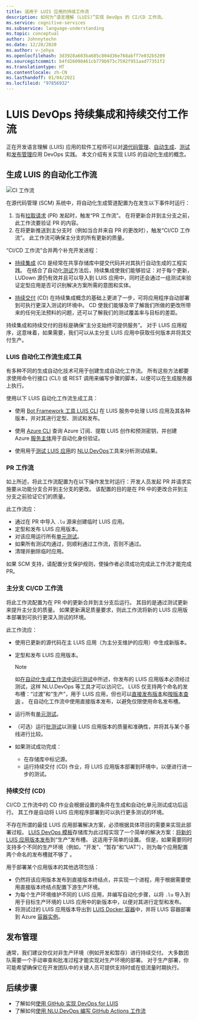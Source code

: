 ```yaml
---
title: 适用于 LUIS 应用的持续工作流
description: 如何为“语言理解 (LUIS)”实现 DevOps 的 CI/CD 工作流。
ms.service: cognitive-services
ms.subservice: language-understanding
ms.topic: conceptual
author: Johnnytechn
ms.date: 12/28/2020
ms.author: v-johya
ms.openlocfilehash: 3d3928a603ba685c804d36e768abff7e032b5209
ms.sourcegitcommit: b4fd26098461cb779b973c7592f951aad77351f2
ms.translationtype: HT
ms.contentlocale: zh-CN
ms.lasthandoff: 01/04/2021
ms.locfileid: "97856932"
---
```

# <a name="continuous-integration-and-continuous-delivery-workflows-for-luis-devops"></a>LUIS DevOps 持续集成和持续交付工作流

正在开发语言理解 (LUIS) 应用的软件工程师可以对[源代码管理](luis-concept-devops-sourcecontrol.md)、[自动生成](luis-concept-devops-automation.md)、[测试](luis-concept-devops-testing.md)和[发布管理](luis-concept-devops-automation.md#release-management)应用 DevOps 实践。 本文介绍有关实现 LUIS 的自动化生成的概念。

## <a name="build-automation-workflows-for-luis"></a>生成 LUIS 的自动化工作流

![CI 工作流](./media/luis-concept-devops-automation/luis-automation.png)

在源代码管理 (SCM) 系统中，将自动化生成管道配置为在发生以下事件时运行：

1. 当有[拉取请求](https://help.github.com/github/collaborating-with-issues-and-pull-requests/about-pull-requests) (PR) 发起时，触发“PR 工作流”。 在将更新合并到主分支之前，此工作流要验证 PR 的内容。
1. 在将更新推送到主分支时（例如当合并来自 PR 的更改时），触发“CI/CD 工作流”。 此工作流可确保主分支的所有更新的质量。

“CI/CD 工作流”合并两个补充开发进程：

* [持续集成](https://docs.microsoft.com/azure/devops/learn/what-is-continuous-integration) (CI) 是经常在共享存储库中提交代码并对其执行自动生成的工程实践。 在结合了自动化[测试](luis-concept-devops-testing.md)方法后，持续集成使我们能够验证：对于每个更新，LUDown 源仍有效并且可以导入到 LUIS 应用中，同时还会通过一组测试来验证定型应用是否可识别解决方案所需的意图和实体。

* [持续交付](https://docs.microsoft.com/azure/devops/learn/what-is-continuous-delivery) (CD) 在持续集成概念的基础上更进了一步，可将应用程序自动部署到可执行更深入测试的环境中。 CD 使我们能够及早了解我们所做的更改所带来的任何无法预料的问题，还可以了解我们的测试覆盖率与目标的差距。

持续集成和持续交付的目标是确保“主分支始终可提供服务”。 对于 LUIS 应用程序，这意味着，如果需要，我们可以从主分支 LUIS 应用中获取任何版本并将其交付生产。

### <a name="tools-for-building-automation-workflows-for-luis"></a>LUIS 自动化工作流生成工具

有多种不同的生成自动化技术可用于创建生成自动化工作流。 所有这些方法都要求使用命令行接口 (CLI) 或 REST 调用来编写步骤的脚本，以便可以在生成服务器上执行。

使用以下 LUIS 自动化工作流生成工具：

* 使用 [Bot Framework 工具 LUIS CLI](https://github.com/microsoft/botbuilder-tools/tree/master/packages/LUIS) 在 LUIS 服务中处理 LUIS 应用及其各种版本，并对其进行定型、测试和发布。

* 使用 [Azure CLI](/cli/?view=azure-cli-latest) 查询 Azure 订阅、提取 LUIS 创作和预测密钥，并创建 Azure [服务主体](/cli/ad/sp?view=azure-cli-latest)用于自动化身份验证。

* 使用用于[测试 LUIS 应用](luis-concept-devops-testing.md)的 [NLU.DevOps](https://github.com/microsoft/NLU.DevOps)工具来分析测试结果。

### <a name="the-pr-workflow"></a>PR 工作流

如上所述，将此工作流配置为在以下操作发生时运行：开发人员发起 PR 并请求实施要从功能分支合并到主分支的更改。 该配置的目的是在 PR 中的更改合并到主分支之前验证它们的质量。

此工作流应：

* 通过在 PR 中导入 `.lu` 源来创建临时 LUIS 应用。
* 定型和发布 LUIS 应用版本。
* 对该应用运行所有[单元测试](luis-concept-devops-testing.md)。
* 如果所有测试均通过，则顺利通过工作流，否则不通过。
* 清理并删除临时应用。

如果 SCM 支持，请配置分支保护规则，使操作者必须成功完成此工作流才能完成 PR。

### <a name="the-main-branch-cicd-workflow"></a>主分支 CI/CD 工作流

将此工作流配置为在 PR 中的更新合并到主分支后运行。 其目的是通过测试更新来提升主分支的质量。 如果更新满足质量要求，则此工作流将新的 LUIS 应用版本部署到可执行更深入测试的环境。

此工作流应：

* 使用已更新的源代码在主 LUIS 应用（为主分支维护的应用）中生成新版本。

* 定型和发布 LUIS 应用版本。

  > [!NOTE]
  > 如[在自动化生成工作流中运行测试](luis-concept-devops-testing.md#running-tests-in-an-automated-build-workflow)中所述，你发布的 LUIS 应用版本必须经过测试，这样 NLU.DevOps 等工具才可以访问它。 LUIS 仅支持两个命名的发布槽：“过渡”和“生产”，用于 LUIS 应用，但也可以[直接发布版本](https://github.com/microsoft/botframework-cli/blob/master/packages/luis/README.md#bf-luisapplicationpublish)和[按版本查询](./luis-migration-api-v3.md#changes-by-slot-name-and-version-name) 。 在自动化工作流中使用直接版本发布，以避免仅限使用命名发布槽。

* 运行所有[单元测试](luis-concept-devops-testing.md)。

* （可选）运行[批测试](luis-concept-devops-testing.md#how-to-do-unit-testing-and-batch-testing)以测量 LUIS 应用版本的质量和准确性，并将其与某个基线进行比较。

* 如果测试成功完成：
  * 在存储库中标记源。
  * 运行持续交付 (CD) 作业，将 LUIS 应用版本部署到环境中，以便进行进一步的测试。

### <a name="continuous-delivery-cd"></a>持续交付 (CD)

CI/CD 工作流中的 CD 作业会根据设置的条件在生成和自动化单元测试成功后运行。 其工作是自动将 LUIS 应用程序部署到可以执行更多测试的环境。

不存在所谓的最佳 LUIS 应用部署解决方案，必须根据具体项目的需要来实现此部署过程。 [LUIS DevOps 模板](https://github.com/Azure-Samples/LUIS-DevOps-Template)存储库为此过程实现了一个简单的解决方案：[将新的 LUIS 应用版本发布](./luis-how-to-publish-app.md)到“生产”发布槽。 这适用于简单的设置。 但是，如果需要同时支持多个不同的生产环境（例如，“开发”、“暂存”和“UAT”），则为每个应用配置两个命名的发布槽就不够了  。

用于部署某个应用版本的其他选项包括：

* 仍然将该应用版本发布到直接版本终结点，并实现一个进程，用于根据需要使用直接版本终结点配置下游生产环境。
* 为每个生产环境维护不同的 LUIS 应用，并编写自动化步骤，以将 `.lu` 导入到用于目标生产环境的 LUIS 应用中的新版本中，以便对其进行定型和发布。
* 将测试过的 LUIS 应用版本导出到 [LUIS Docker 容器](./luis-container-howto.md?tabs=v3)中，并将 LUIS 容器部署到 Azure [容器实例](../../container-instances/index.yml)。

## <a name="release-management"></a>发布管理

通常，我们建议你仅对非生产环境（例如开发和暂存）进行持续交付。 大多数团队需要一个手动审查和批准过程才能实现对生产环境的部署。 对于生产部署，你可能希望确保它在开发团队中的关键人员可提供支持时或在低流量时期执行。

## <a name="next-steps"></a>后续步骤

* 了解如何[使用 GitHub 实现 DevOps for LUIS](luis-how-to-devops-with-github.md)
* 了解如何[使用 NLU.DevOps 编写 GitHub Actions 工作流](https://github.com/Azure-Samples/LUIS-DevOps-Template/blob/master/docs/4-pipeline.md)

